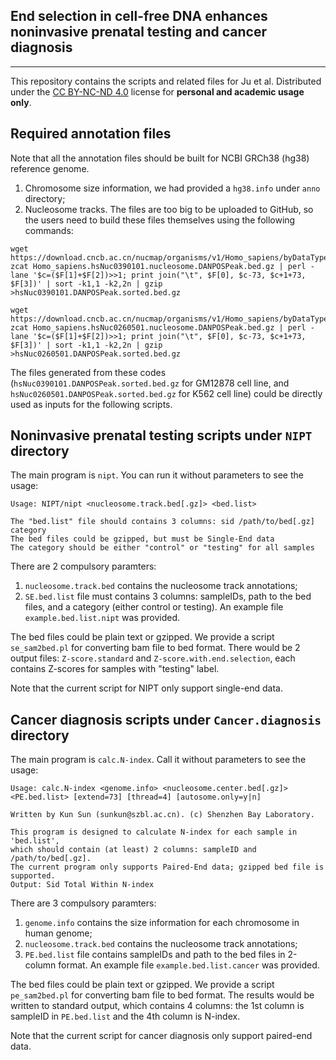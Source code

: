 ## End selection in cell-free DNA enhances noninvasive prenatal testing and cancer diagnosis
---
This repository contains the scripts and related files for Ju et al.
Distributed under the [CC BY-NC-ND 4.0](https://creativecommons.org/licenses/by-nc-nd/4.0/ "CC BY-NC-ND")
license for **personal and academic usage only**.

## Required annotation files
Note that all the annotation files should be built for NCBI GRCh38 (hg38) reference genome.
1. Chromosome size information, we had provided a `hg38.info` under `anno` directory;
2. Nucleosome tracks. The files are too big to be uploaded to GitHub, so the users need to build these files themselves
using the following commands:
```
wget https://download.cncb.ac.cn/nucmap/organisms/v1/Homo_sapiens/byDataType/Nucleosome_peaks_DANPOS/Homo_sapiens.hsNuc0390101.nucleosome.DANPOSPeak.bed.gz
zcat Homo_sapiens.hsNuc0390101.nucleosome.DANPOSPeak.bed.gz | perl -lane '$c=($F[1]+$F[2])>>1; print join("\t", $F[0], $c-73, $c+1+73, $F[3])' | sort -k1,1 -k2,2n | gzip >hsNuc0390101.DANPOSPeak.sorted.bed.gz

wget https://download.cncb.ac.cn/nucmap/organisms/v1/Homo_sapiens/byDataType/Nucleosome_peaks_DANPOS/Homo_sapiens.hsNuc0260501.nucleosome.DANPOSPeak.bed.gz
zcat Homo_sapiens.hsNuc0260501.nucleosome.DANPOSPeak.bed.gz | perl -lane '$c=($F[1]+$F[2])>>1; print join("\t", $F[0], $c-73, $c+1+73, $F[3])' | sort -k1,1 -k2,2n | gzip >hsNuc0260501.DANPOSPeak.sorted.bed.gz
```
The files generated from these codes (`hsNuc0390101.DANPOSPeak.sorted.bed.gz` for GM12878 cell line,
and `hsNuc0260501.DANPOSPeak.sorted.bed.gz` for K562 cell line) could be directly used as inputs for the following scripts.

## Noninvasive prenatal testing scripts under `NIPT` directory
The main program is `nipt`. You can run it without parameters to see the usage:
```
Usage: NIPT/nipt <nucleosome.track.bed[.gz]> <bed.list>

The "bed.list" file should contains 3 columns: sid /path/to/bed[.gz] category
The bed files could be gzipped, but must be Single-End data
The category should be either "control" or "testing" for all samples
```

There are 2 compulsory paramters:
1. `nucleosome.track.bed` contains the nucleosome track annotations;
2. `SE.bed.list` file must contains 3 columns: sampleIDs, path to the bed files, and a category
(either control or testing). An example file `example.bed.list.nipt` was provided.

The bed files could be plain text or gzipped. We provide a script `se_sam2bed.pl` for converting bam file to bed format.
There would be 2 output files: `Z-score.standard` and `Z-score.with.end.selection`, each contains Z-scores for samples with "testing" label.

Note that the current script for NIPT only support single-end data.

## Cancer diagnosis scripts under `Cancer.diagnosis` directory
The main program is `calc.N-index`. Call it without parameters to see the usage:
```
Usage: calc.N-index <genome.info> <nucleosome.center.bed[.gz]> <PE.bed.list> [extend=73] [thread=4] [autosome.only=y|n]

Written by Kun Sun (sunkun@szbl.ac.cn). (c) Shenzhen Bay Laboratory.

This program is designed to calculate N-index for each sample in 'bed.list',
which should contain (at least) 2 columns: sampleID and /path/to/bed[.gz].
The current program only supports Paired-End data; gzipped bed file is supported.
Output: Sid Total Within N-index

```
There are 3 compulsory paramters:
1. `genome.info` contains the size information for each chromosome in human genome;
2. `nucleosome.track.bed` contains the nucleosome track annotations;
3. `PE.bed.list` file contains sampleIDs and path to the bed files in 2-column format.
An example file `example.bed.list.cancer` was provided.

The bed files could be plain text or gzipped. We provide a script `pe_sam2bed.pl` for converting bam file to bed format.
The results would be written to standard output, which contains 4 columns: the 1st column is sampleID in `PE.bed.list` and the 4th column is N-index.

Note that the current script for cancer diagnosis only support paired-end data.


